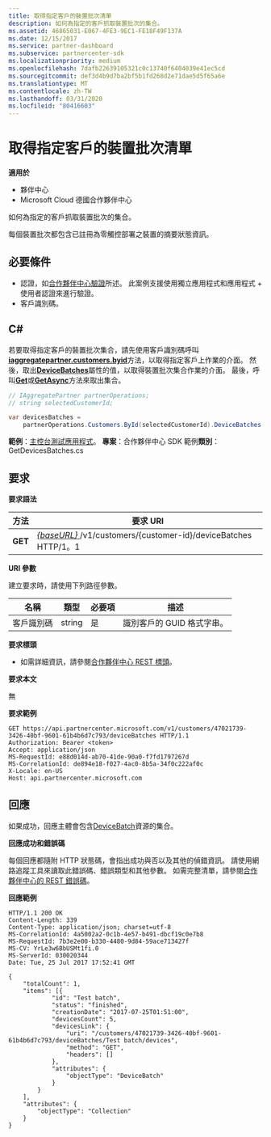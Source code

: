 ```yaml
---
title: 取得指定客戶的裝置批次清單
description: 如何為指定的客戶抓取裝置批次的集合。
ms.assetid: 46865031-E067-4FE3-9EC1-FE18F49F137A
ms.date: 12/15/2017
ms.service: partner-dashboard
ms.subservice: partnercenter-sdk
ms.localizationpriority: medium
ms.openlocfilehash: 7dafb22639105321c0c13740f6404039e41ec5cd
ms.sourcegitcommit: def3d4b9d7ba2bf5b1fd268d2e71dae5d5f65a6e
ms.translationtype: MT
ms.contentlocale: zh-TW
ms.lasthandoff: 03/31/2020
ms.locfileid: "80416603"
---
```

# <a name="get-a-list-of-device-batches-for-the-specified-customer"></a>取得指定客戶的裝置批次清單


**適用於**

- 夥伴中心
- Microsoft Cloud 德國合作夥伴中心

如何為指定的客戶抓取裝置批次的集合。

每個裝置批次都包含已註冊為零觸控部署之裝置的摘要狀態資訊。

## <a name="span-idprerequisitesspan-idprerequisitesspan-idprerequisitesprerequisites"></a><span id="Prerequisites"/><span id="prerequisites"/><span id="PREREQUISITES"/>必要條件


- 認證，如[合作夥伴中心驗證](partner-center-authentication.md)所述。 此案例支援使用獨立應用程式和應用程式 + 使用者認證來進行驗證。
- 客戶識別碼。

## <a name="span-idc_span-idc_c"></a><span id="C_"/><span id="c_"/>C#


若要取得指定客戶的裝置批次集合，請先使用客戶識別碼呼叫[**iaggregatepartner.customers.byid**](https://docs.microsoft.com/dotnet/api/microsoft.store.partnercenter.customers.icustomercollection.byid)方法，以取得指定客戶上作業的介面。 然後，取出[**DeviceBatches**](https://docs.microsoft.com/dotnet/api/microsoft.store.partnercenter.customers.icustomer.devicebatches)屬性的值，以取得裝置批次集合作業的介面。 最後，呼叫[**Get**](https://docs.microsoft.com/dotnet/api/microsoft.store.partnercenter.devicesdeployment.idevicesbatchcollection.get)或[**GetAsync**](https://docs.microsoft.com/dotnet/api/microsoft.store.partnercenter.devicesdeployment.idevicesbatchcollection.getasync)方法來取出集合。

``` csharp
// IAggregatePartner partnerOperations;
// string selectedCustomerId;

var devicesBatches = 
    partnerOperations.Customers.ById(selectedCustomerId).DeviceBatches.Get();
```

**範例**：[主控台測試應用程式](console-test-app.md)。 **專案**：合作夥伴中心 SDK 範例**類別**： GetDevicesBatches.cs

## <a name="span-idrequestspan-idrequestspan-idrequestrequest"></a><span id="Request"/><span id="request"/><span id="REQUEST"/>要求


**要求語法**

| 方法  | 要求 URI                                                                                   |
|---------|-----------------------------------------------------------------------------------------------|
| **GET** | [ *{baseURL}* ](partner-center-rest-urls.md)/v1/customers/{customer-id}/deviceBatches HTTP/1。1 |

 

**URI 參數**

建立要求時，請使用下列路徑參數。

| 名稱        | 類型   | 必要項 | 描述                                           |
|-------------|--------|----------|-------------------------------------------------------|
| 客戶識別碼 | string | 是      | 識別客戶的 GUID 格式字串。 |

 

**要求標頭**

- 如需詳細資訊，請參閱[合作夥伴中心 REST 標頭](headers.md)。

**要求本文**

無

**要求範例**

```http
GET https://api.partnercenter.microsoft.com/v1/customers/47021739-3426-40bf-9601-61b4b6d7c793/deviceBatches HTTP/1.1
Authorization: Bearer <token> 
Accept: application/json
MS-RequestId: e88d014d-ab70-41de-90a0-f7fd1797267d
MS-CorrelationId: de894e18-f027-4ac0-8b5a-34f0c222af0c
X-Locale: en-US
Host: api.partnercenter.microsoft.com
```

## <a name="span-idresponsespan-idresponsespan-idresponseresponse"></a><span id="Response"/><span id="response"/><span id="RESPONSE"/>回應

如果成功，回應主體會包含[DeviceBatch](device-deployment-resources.md#devicebatch)資源的集合。

**回應成功和錯誤碼**

每個回應都隨附 HTTP 狀態碼，會指出成功與否以及其他的偵錯資訊。 請使用網路追蹤工具來讀取此錯誤碼、錯誤類型和其他參數。 如需完整清單，請參閱[合作夥伴中心的 REST 錯誤碼](error-codes.md)。

**回應範例**

```http
HTTP/1.1 200 OK
Content-Length: 339
Content-Type: application/json; charset=utf-8
MS-CorrelationId: 4a5002a2-0c1b-4e57-b491-dbcf19c0e7b8
MS-RequestId: 7b3e2e00-b330-4480-9d84-59ace713427f
MS-CV: YrLe3w6BbUSMt1fi.0
MS-ServerId: 030020344
Date: Tue, 25 Jul 2017 17:52:41 GMT

{
    "totalCount": 1,
    "items": [{
            "id": "Test batch",
            "status": "finished",
            "creationDate": "2017-07-25T01:51:00",
            "devicesCount": 5,
            "devicesLink": {
                "uri": "/customers/47021739-3426-40bf-9601-61b4b6d7c793/deviceBatches/Test batch/devices",
                "method": "GET",
                "headers": []
            },
            "attributes": {
                "objectType": "DeviceBatch"
            }
        }
    ],
    "attributes": {
        "objectType": "Collection"
    }
}
```